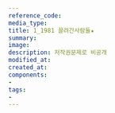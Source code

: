 ```yaml
---
reference_code:
media_type:
title: 1_1981 끌려간사람들★
summary:
image:
description: 저작권문제로 비공개
modified_at:
created_at:
components:
- 
tags:
-
---
```


